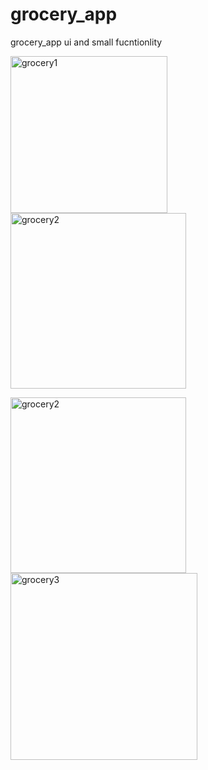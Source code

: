 # grocery_app
grocery_app  ui and small fucntionlity 

<img width="251" alt="grocery1" src="https://github.com/Roshan-pcy/grocery_app/assets/170493047/a024825b-cf03-4098-a353-91ac5c731724"><br><img width="281" alt="grocery2" src="https://github.com/Roshan-pcy/grocery_app/assets/170493047/0a3529b3-5578-4e0c-82d7-8026a29cb781"><br>

<img width="281" alt="grocery2" src="https://github.com/Roshan-pcy/grocery_app/assets/170493047/238f84dd-d573-4745-810e-c3e3fcfcb7f1"><br>
<img width="299" alt="grocery3" src="https://github.com/Roshan-pcy/grocery_app/assets/170493047/f7c9741f-cc4f-43ff-9756-b9e6fb5c7840"><br>
